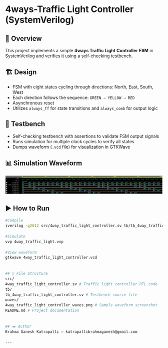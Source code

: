 # 4ways-Traffic Light Controller (SystemVerilog)

## 📌 Overview
This project implements a simple **4ways Traffic Light Controller FSM** in SystemVerilog and verifies it using a self-checking testbench.

## 🏗️ Design
- FSM with eight states cycling through directions: North, East, South, West
- Each direction follows the sequence: `GREEN → YELLOW → RED`
- Asynchronous reset
- Utilizes `always_ff` for state transitions and `always_comb` for output logic

## 🧪 Testbench
- Self-checking testbench with assertions to validate FSM output signals
- Runs simulation for multiple clock cycles to verify all states
- Dumps waveform (`.vcd` file) for visualization in GTKWave

## 📊 Simulation Waveform
![Traffic Light Waveform](waves/4way_traffic_light_controller_waves.png)

## ▶️ How to Run
```bash
#Compile
iverilog -g2012 src/4way_traffic_light_controller.sv tb/tb_4way_traffic_light_controller.sv -o 4way_traffic_light.vvp

#Simulate
vvp 4way_traffic_light.vvp

#View waveform
gtkwave 4way_traffic_light_controller.vcd


## 📁 File Structure
src/
4way_traffic_light_controller.sv # Traffic light controller RTL code
tb/
tb_4way_traffic_light_controller.sv # Testbench source file
waves/
4way_traffic_light_controller_waves.png # Sample waveform screenshot
README.md # Project documentation


## ✒️ Author
Brahma Ganesh Katrapalli — katrapallibrahmaganesh@gmail.com

---

